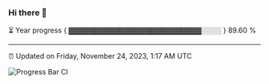 ### Hi there 👋

⏳ Year progress { ▓▓▓▓▓▓▓▓▓▓▓▓▓▓▓▓▓▓▓▓▓▓▓▓▓▓░░░░ } 89.60 %

---

⏰ Updated on Friday, November 24, 2023, 1:17 AM UTC

![Progress Bar CI](https://github.com/arthurbuhl/arthurbuhl/workflows/Progress%20Bar%20CI/badge.svg)
